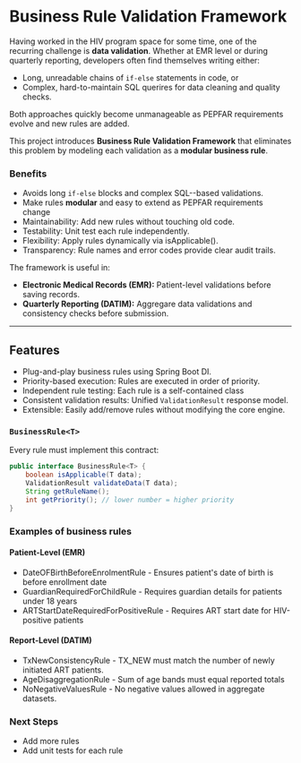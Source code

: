 # Business Rule Validation Framework 

Having worked in the HIV program space for some time, one of the recurring challenge is **data validation**.
Whether at EMR level or during quarterly reporting, developers often find themselves writing either: 
- Long, unreadable chains of `if-else` statements in code, or
- Complex, hard-to-maintain SQL querires for data cleaning and quality checks.

Both approaches quickly become unmanageable as PEPFAR requirements evolve and new rules are added.

This project introduces **Business Rule Validation Framework** that eliminates this problem by modeling each validation as a **modular business rule**. 


### Benefits
- Avoids long `if-else` blocks and complex SQL--based validations.
- Make rules **modular** and easy to extend as PEPFAR requirements change
- Maintainability: Add new rules without touching old code.
- Testability: Unit test each rule independently.
- Flexibility: Apply rules dynamically via isApplicable().
- Transparency: Rule names and error codes provide clear audit trails.

The framework is useful in:
- **Electronic Medical Records (EMR):** Patient-level validations before saving records.
- **Quarterly Reporting (DATIM):** Aggregare data validations and consistency checks before submission.

--- 
## Features
- Plug-and-play business rules using Spring Boot DI.
- Priority-based execution: Rules are executed in order of priority.
- Independent rule testing: Each rule is a self-contained class
- Consistent validation results: Unified `ValidationResult` response model.
- Extensible: Easily add/remove rules without modifying the core engine.

### `BusinessRule<T>`
Every rule must implement this contract:

```java
public interface BusinessRule<T> {
    boolean isApplicable(T data);
    ValidationResult validateData(T data);
    String getRuleName();
    int getPriority(); // lower number = higher priority
}
```

### Examples of business rules
#### Patient-Level (EMR)
- DateOFBirthBeforeEnrolmentRule - Ensures patient's date of birth is before enrollment date
- GuardianRequiredForChildRule - Requires guardian details for patients under 18 years
- ARTStartDateRequiredForPositiveRule - Requires ART start date for HIV-positive patients

#### Report-Level (DATIM)
- TxNewConsistencyRule - TX_NEW must match the number of newly initiated ART patients.
- AgeDisaggregationRule - Sum of age bands must equal reported totals
- NoNegativeValuesRule - No negative values allowed in aggregate datasets.

### Next Steps
- Add more rules
- Add unit tests for each rule

